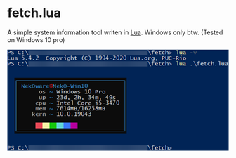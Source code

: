 # fetch.lua
A simple system information tool writen in [Lua](https://lua.org/).
Windows only btw. (Tested on Windows 10 pro)

![Image of the script running from lua](https://raw.githubusercontent.com/NekOware/small-scripts/main/lua/fetch/image.png)
